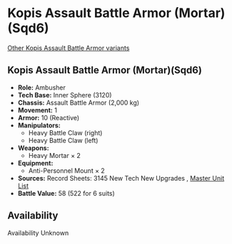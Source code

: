 # Kopis Assault Battle Armor (Mortar)(Sqd6) 

[Other Kopis Assault Battle Armor variants](../kopis_assault_battle_armor.md) 

## Kopis Assault Battle Armor (Mortar)(Sqd6) 

- **Role:** Ambusher 
- **Tech Base:** Inner Sphere (3120) 
- **Chassis:** Assault Battle Armor (2,000 kg) 
- **Movement:** 1 
- **Armor:** 10 (Reactive) 
- **Manipulators:** 
  - Heavy Battle Claw (right) 
  - Heavy Battle Claw (left) 
- **Weapons:** 
  - Heavy Mortar × 2 
- **Equipment:** 
  - Anti-Personnel Mount × 2 
- **Sources:** Record Sheets: 3145 New Tech New Upgrades , [Master Unit List](http://masterunitlist.info/Unit/Details/9163) 
- **Battle Value:** 58 (522 for 6 suits) 

## Availability 

Availability Unknown 


